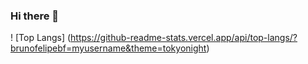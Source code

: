 ### Hi there 👋

<!--
**brunofelipebf/brunofelipebf** is a ✨ _special_ ✨ repository because its `README.md` (this file) appears on your GitHub profile.

Here are some ideas to get you started:

- 🔭 I’m currently working on ...
- 🌱 I’m currently learning ...
- 👯 I’m looking to collaborate on ...
- 🤔 I’m looking for help with ...
- 💬 Ask me about ...
- 📫 How to reach me: ...
- 😄 Pronouns: ...
- ⚡ Fun fact: ...
-->
! [Top Langs] (https://github-readme-stats.vercel.app/api/top-langs/?brunofelipebf=myusername&theme=tokyonight)
